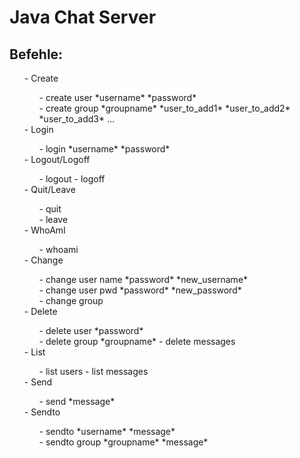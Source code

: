 <h1>Java Chat Server</h1>

<h2>Befehle:</h2><ul>
- Create<ul>
    - create user *username* *password*<br>
    - create group *groupname* *user_to_add1* *user_to_add2* *user_to_add3* ...</ul>
- Login<ul>
    - login *username* *password*</ul>
- Logout/Logoff<ul>
    - logout
    - logoff</ul>
- Quit/Leave<ul>
	- quit<br>
	- leave</ul>
- WhoAmI<ul>
	- whoami</ul>
- Change<ul>
    - change user name *password* *new_username*<br>
    - change user pwd *password* *new_password*<br>
    - change group</ul>
- Delete<ul>
    - delete user *password*<br>
    - delete group *groupname*
    - delete messages</ul>
- List<ul>
    - list users
    - list messages</ul>
- Send<ul>
    - send *message*</ul>
- Sendto<ul>
    - sendto *username* *message*<br>
    - sendto group *groupname* *message*